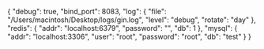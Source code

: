 {
  "debug": true,
  "bind_port": 8083,
  "log": {
    "file": "/Users/macintosh/Desktop/logs/gin.log",
    "level": "debug",
    "rotate": "day"
  },
  "redis": {
    "addr": "localhost:6379",
    "password": "",
    "db": 1
  },
  "mysql": {
    "addr": "localhost:3306",
    "user": "root",
    "password": "root",
    "db": "test"
  }
}
